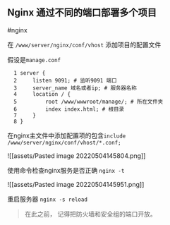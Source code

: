 ## Nginx 通过不同的端口部署多个项目

#nginx

在 `/www/server/nginx/conf/vhost` 添加项目的配置文件

假设是`manage.conf`

```
  1 server {
  2     listen 9091; # 监听9091 端口
  3     server_name 域名或者ip; # 服务器名称
  4     location / {
  5         root /www/wwwroot/manage/; # 所在文件夹
  6         index index.html; # 根目录
  7     }
  8 }
```

在nginx主文件中添加配置项的包含`include /www/server/nginx/conf/vhost/*.conf;`

![[assets/Pasted image 20220504145804.png]]

使用命令检查nginx服务是否正确 `nginx -t`

![[assets/Pasted image 20220504145951.png]]

重启服务器 `nginx -s reload`

> 在此之前， 记得把防火墙和安全组的端口开放。

